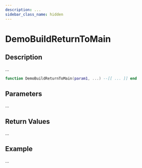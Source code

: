 ```yaml
---
description: ...
sidebar_class_name: hidden
---
```


# DemoBuildReturnToMain

## Description

...

```lua
function DemoBuildReturnToMain(param1, ...) --[[ ... ]] end
```

## Parameters

...

## Return Values

...

## Example

...

